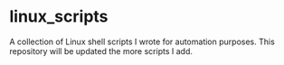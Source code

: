 # linux_scripts
A collection of Linux shell scripts I wrote for automation purposes. This repository will be updated the more scripts I add.
